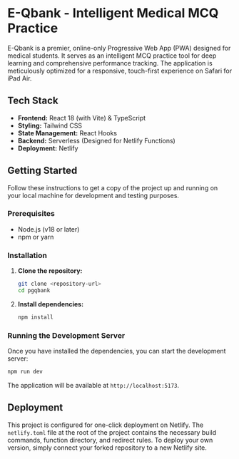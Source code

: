 # E-Qbank - Intelligent Medical MCQ Practice

E-Qbank is a premier, online-only Progressive Web App (PWA) designed for medical students. It serves as an intelligent MCQ practice tool for deep learning and comprehensive performance tracking. The application is meticulously optimized for a responsive, touch-first experience on Safari for iPad Air.

## Tech Stack

- **Frontend:** React 18 (with Vite) & TypeScript
- **Styling:** Tailwind CSS
- **State Management:** React Hooks
- **Backend:** Serverless (Designed for Netlify Functions)
- **Deployment:** Netlify

## Getting Started

Follow these instructions to get a copy of the project up and running on your local machine for development and testing purposes.

### Prerequisites

- Node.js (v18 or later)
- npm or yarn

### Installation

1.  **Clone the repository:**
    ```sh
    git clone <repository-url>
    cd pgqbank
    ```

2.  **Install dependencies:**
    ```sh
    npm install
    ```

### Running the Development Server

Once you have installed the dependencies, you can start the development server:

```sh
npm run dev
```

The application will be available at `http://localhost:5173`.

## Deployment

This project is configured for one-click deployment on Netlify. The `netlify.toml` file at the root of the project contains the necessary build commands, function directory, and redirect rules. To deploy your own version, simply connect your forked repository to a new Netlify site.
